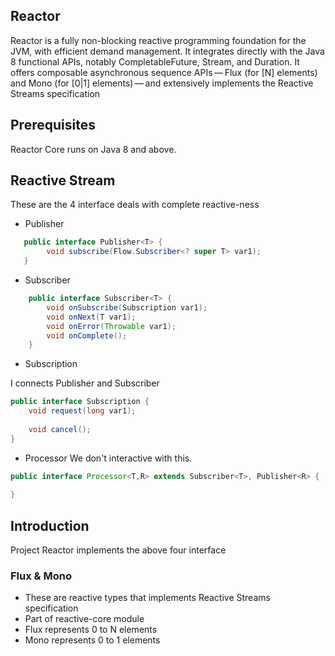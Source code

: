 ## Reactor

Reactor is a fully non-blocking reactive programming foundation for the JVM, with efficient demand management. It integrates directly with the Java 8 functional APIs, notably CompletableFuture, Stream, and Duration. It offers composable asynchronous sequence APIs — Flux (for [N] elements) and Mono (for [0|1] elements) — and extensively implements the Reactive Streams specification

## Prerequisites
Reactor Core runs on Java 8 and above.

## Reactive Stream
These are the 4 interface deals with complete reactive-ness
* Publisher
````java
   public interface Publisher<T> {
        void subscribe(Flow.Subscriber<? super T> var1);
   }
````
* Subscriber
````java
    public interface Subscriber<T> {
        void onSubscribe(Subscription var1);
        void onNext(T var1);
        void onError(Throwable var1);
        void onComplete();
    }
````
* Subscription

I connects Publisher and Subscriber
````java
public interface Subscription {
    void request(long var1);
    
    void cancel();
}
````
* Processor
We don't interactive with this.
````java
public interface Processor<T,R> extends Subscriber<T>, Publisher<R> {
    
}
````

## Introduction

Project Reactor implements the above four interface

### Flux & Mono
* These are reactive types that implements Reactive Streams specification
* Part of reactive-core module
* Flux represents 0 to N elements
* Mono represents 0 to 1 elements